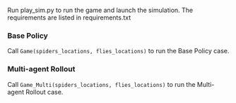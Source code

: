 Run play_sim.py to run the game and launch the simulation. The requirements are listed in requirements.txt

### Base Policy
Call `Game(spiders_locations, flies_locations)` to run the Base Policy case. 

### Multi-agent Rollout
Call `Game_Multi(spiders_locations, flies_locations)` to run the Multi-agent Rollout case. 


